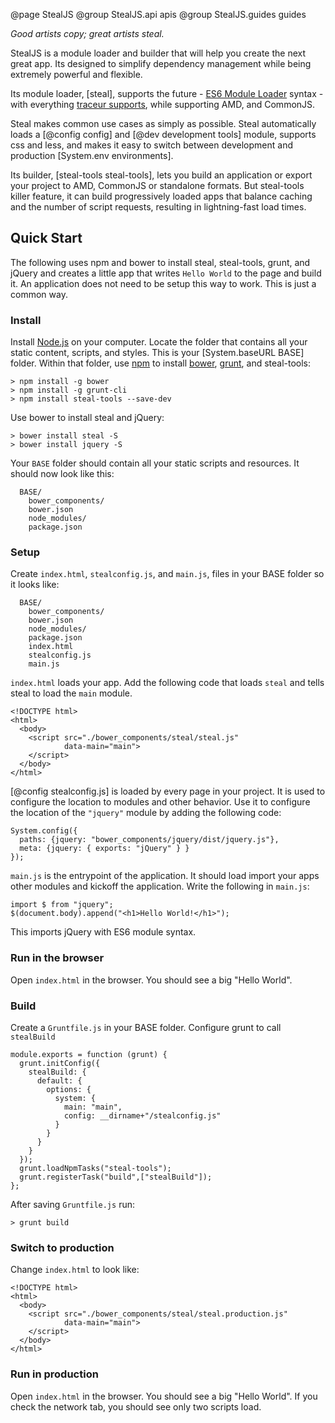 @page StealJS
@group StealJS.api apis
@group StealJS.guides guides

_Good artists copy; great artists steal._

StealJS is a module loader and builder that will
help you create the next great app. Its designed to simplify 
dependency management while being extremely powerful and flexible.

Its module loader, [steal], supports 
the future - [ES6 Module Loader](https://github.com/ModuleLoader/es6-module-loader) syntax -
with everything [traceur supports](https://github.com/google/traceur-compiler/wiki/LanguageFeatures),
while supporting AMD, and CommonJS.

Steal makes common use cases as simply as possible. Steal automatically
loads a [@config config] and [@dev development tools] module, supports css and less, and makes it easy to switch
between development and production [System.env environments].

Its builder, [steal-tools steal-tools], 
lets you build an application or export your project to AMD, 
CommonJS or standalone formats. But steal-tools 
killer feature, it can build progressively loaded apps that 
balance caching and the number of script requests, resulting
in lightning-fast load times.


## Quick Start

The following uses npm and bower to install steal, steal-tools, grunt,
and jQuery and creates a little app that writes `Hello World` to 
the page and build it. An application does not need to be setup this way
to work.  This is just a common way.

### Install

Install [Node.js](http://nodejs.org/) on your 
computer. Locate the folder that contains all your static content, scripts, and 
styles. This is your [System.baseURL BASE] folder.  Within that folder,
use [npm](https://www.npmjs.org/) to 
install [bower](http://bower.io/), [grunt](http://gruntjs.com/), and steal-tools:

    > npm install -g bower
    > npm install -g grunt-cli
    > npm install steal-tools --save-dev

Use bower to install steal and jQuery:

    > bower install steal -S
    > bower install jquery -S

Your `BASE` folder should contain all your static scripts and 
resources.  It should now look like this:

      BASE/
        bower_components/
        bower.json
        node_modules/
        package.json
         
### Setup

Create `index.html`, `stealconfig.js`, and `main.js`, files in your BASE folder so it looks like:

      BASE/
        bower_components/
        bower.json
        node_modules/
        package.json
        index.html
        stealconfig.js
        main.js
        
`index.html` loads your app. Add the following code that loads `steal` and
tells steal to load the `main` module.

    <!DOCTYPE html>
    <html>
      <body>
        <script src="./bower_components/steal/steal.js"
                data-main="main">
        </script>
      </body>
    </html>

[@config stealconfig.js] is loaded by every page in your 
project. It is used to configure the location to modules and 
other behavior.  Use it to configure the location of the `"jquery"` module by adding the following
code:

    System.config({
      paths: {jquery: "bower_components/jquery/dist/jquery.js"},
      meta: {jquery: { exports: "jQuery" } }
    });

`main.js` is the entrypoint of the application. It should load import your
apps other modules and kickoff the application. Write the following in `main.js`:

    import $ from "jquery";
    $(document.body).append("<h1>Hello World!</h1>");
    
This imports jQuery with ES6 module syntax.
    
### Run in the browser

Open `index.html` in the browser.  You should see a big "Hello World".

### Build

Create a `Gruntfile.js` in your BASE folder. Configure grunt to 
call `stealBuild`

    module.exports = function (grunt) {
      grunt.initConfig({
        stealBuild: {
          default: {
            options: {
              system: {
                main: "main",
                config: __dirname+"/stealconfig.js"
              }
            }
          }
        }
      });
      grunt.loadNpmTasks("steal-tools");
      grunt.registerTask("build",["stealBuild"]);
    };

After saving `Gruntfile.js` run:

    > grunt build
    
### Switch to production

Change `index.html` to look like:

    <!DOCTYPE html>
    <html>
      <body>
        <script src="./bower_components/steal/steal.production.js"
                data-main="main">
        </script>
      </body>
    </html>

### Run in production 

Open `index.html` in the browser. You should see a big "Hello World". If you check
the network tab, you should see only two scripts load.

